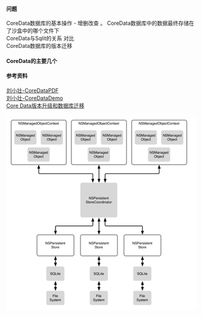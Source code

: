 #### 问题
CoreData数据库的基本操作 - 增删改查 。
CoreData数据库中的数据最终存储在了沙盒中的哪个文件下  
CoreData与Sqlit的关系 对比  
CoreData数据库的版本迁移  

#### CoreData的主要几个


#### 参考资料
[刘小壮-CoreDataPDF](https://github.com/DeveloperErenLiu/CoreDataPDF)    
[刘小壮-CoreDataDemo](https://github.com/DeveloperErenLiu/CoreData)  
[Core Data版本升级和数据库迁移](https://www.jianshu.com/p/38e6017ab1e9)  


![](/CoreData/NSPersistentStoreCoordinator.png)